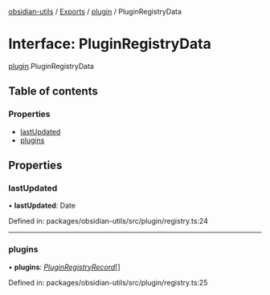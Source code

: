 [obsidian-utils](../README.md) / [Exports](../modules.md) / [plugin](../modules/plugin.md) / PluginRegistryData

# Interface: PluginRegistryData

[plugin](../modules/plugin.md).PluginRegistryData

## Table of contents

### Properties

- [lastUpdated](plugin.pluginregistrydata.md#lastupdated)
- [plugins](plugin.pluginregistrydata.md#plugins)

## Properties

### lastUpdated

• **lastUpdated**: Date

Defined in: packages/obsidian-utils/src/plugin/registry.ts:24

___

### plugins

• **plugins**: [*PluginRegistryRecord*](plugin_registry.pluginregistryrecord.md)[]

Defined in: packages/obsidian-utils/src/plugin/registry.ts:25
